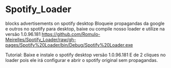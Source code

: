 # Spotify_Loader
blocks advertisements on spotify desktop
Bloqueie propagandas da google e outros no spotify para desktop, baixe ou compile nosso loader e utilize na versão 1.0.96.181
https://github.com/Romulo-Meirelles/Spotify_Loader/raw/gh-pages/Spotify%20Loader/bin/Debug/Spotify%20Loader.exe

Tutorial:
Baixe e instale o spotify desktop versão 1.0.96.181
E de 2 cliques no loader pois ele irá configurar e abrir o spotify original sem propagandas.
